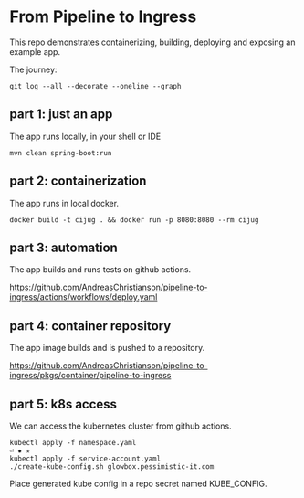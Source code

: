 # From Pipeline to Ingress

This repo demonstrates containerizing, building, deploying and exposing an example app.

The journey:

```shell
git log --all --decorate --oneline --graph
```

## part 1: just an app

The app runs locally, in your shell or IDE

```shell
mvn clean spring-boot:run
```

## part 2: containerization

The app runs in local docker.

```shell
docker build -t cijug . && docker run -p 8080:8080 --rm cijug
```

## part 3: automation

The app builds and runs tests on github actions.

https://github.com/AndreasChristianson/pipeline-to-ingress/actions/workflows/deploy.yaml

## part 4: container repository

The app image builds and is pushed to a repository.

https://github.com/AndreasChristianson/pipeline-to-ingress/pkgs/container/pipeline-to-ingress

## part 5: k8s access

We can access the kubernetes cluster from github actions.

```shell
kubectl apply -f namespace.yaml                                                                                                                                                                                                 ⏎ ✹ ✭
kubectl apply -f service-account.yaml
./create-kube-config.sh glowbox.pessimistic-it.com
```

Place generated kube config in a repo secret named KUBE_CONFIG.
